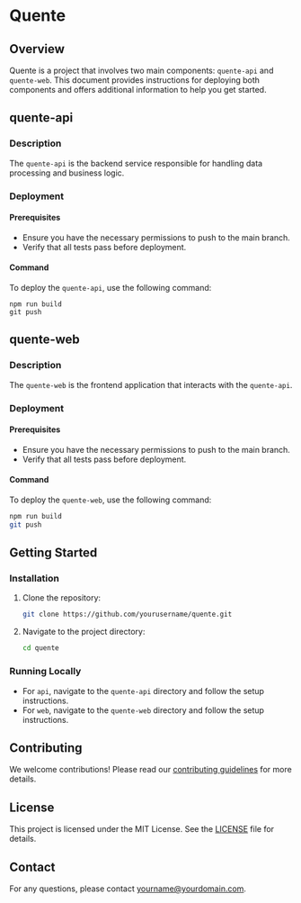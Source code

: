 # Quente

## Overview
Quente is a project that involves two main components: `quente-api` and `quente-web`. This document provides instructions for deploying both components and offers additional information to help you get started.

## quente-api

### Description
The `quente-api` is the backend service responsible for handling data processing and business logic.

### Deployment

#### Prerequisites
- Ensure you have the necessary permissions to push to the main branch.
- Verify that all tests pass before deployment.

#### Command
To deploy the `quente-api`, use the following command:
```
npm run build
git push
```

## quente-web

### Description
The `quente-web` is the frontend application that interacts with the `quente-api`.

### Deployment

#### Prerequisites
- Ensure you have the necessary permissions to push to the main branch.
- Verify that all tests pass before deployment.

#### Command
To deploy the `quente-web`, use the following command:
```bash
npm run build
git push
```




## Getting Started

### Installation
1. Clone the repository:
   ```bash
   git clone https://github.com/yourusername/quente.git
   ```
2. Navigate to the project directory:
   ```bash
   cd quente
   ```

### Running Locally
- For `api`, navigate to the `quente-api` directory and follow the setup instructions.
- For `web`, navigate to the `quente-web` directory and follow the setup instructions.

## Contributing
We welcome contributions! Please read our [contributing guidelines](CONTRIBUTING.md) for more details.

## License
This project is licensed under the MIT License. See the [LICENSE](LICENSE) file for details.

## Contact
For any questions, please contact [yourname@yourdomain.com](mailto:yourname@yourdomain.com).